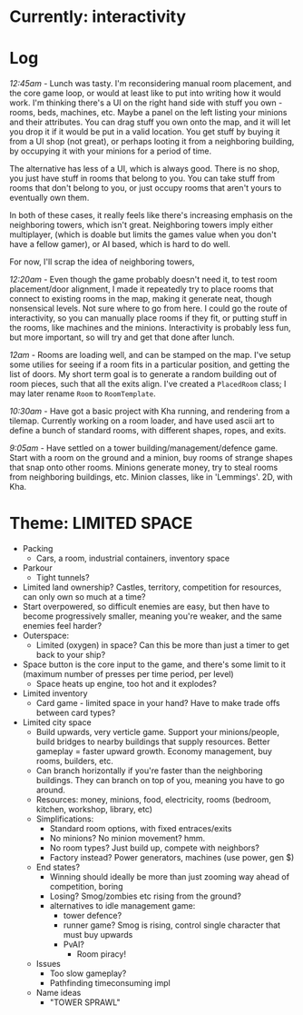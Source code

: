 # Currently: interactivity

# Log
*12:45am* - Lunch was tasty. I'm reconsidering manual room placement, and the core game loop, or would at least like to put into writing how it would work. I'm thinking there's a UI on the right hand side with stuff you own - rooms, beds, machines, etc. Maybe a panel on the left listing your minions and their attributes. You can drag stuff you own onto the map, and it will let you drop it if it would be put in a valid location. You get stuff by buying it from a UI shop (not great), or perhaps looting it from a neighboring building, by occupying it with your minions for a period of time.

The alternative has less of a UI, which is always good. There is no shop, you just have stuff in rooms that belong to you. You can take stuff from rooms that don't belong to you, or just occupy rooms that aren't yours to eventually own them.

In both of these cases, it really feels like there's increasing emphasis on the neighboring towers, which isn't great. Neighboring towers imply either multiplayer, (which is doable but limits the games value when you don't have a fellow gamer), or AI based, which is hard to do well.

For now, I'll scrap the idea of neighboring towers, 

*12:20am* - Even though the game probably doesn't need it, to test room placement/door alignment, I made it repeatedly try to place rooms that connect to existing rooms in the map, making it generate neat, though nonsensical levels. Not sure where to go from here. I could go the route of interactivity, so you can manually place rooms if they fit, or putting stuff in the rooms, like machines and the minions. Interactivity is probably less fun, but more important, so will try and get that done after lunch.

*12am* - Rooms are loading well, and can be stamped on the map. I've setup some utilies for seeing if a room fits in a particular position, and getting the list of doors. My short term goal is to generate a random building out of room pieces, such that all the exits align. I've created a `PlacedRoom` class; I may later rename `Room` to `RoomTemplate`.

*10:30am* - Have got a basic project with Kha running, and rendering from a tilemap. Currently working on a room loader, and have used ascii art to define a bunch of standard rooms, with different shapes, ropes, and exits.

*9:05am* - Have settled on a tower building/management/defence game. Start with a room on the ground and a minion, buy rooms of strange shapes that snap onto other rooms. Minions generate money, try to steal rooms from neighboring buildings, etc. Minion classes, like in 'Lemmings'. 2D, with Kha.

# Theme: LIMITED SPACE

- Packing
    - Cars, a room, industrial containers, inventory space
- Parkour
    - Tight tunnels?
- Limited land ownership? Castles, territory, competition for resources, can only own so much at a time?
- Start overpowered, so difficult enemies are easy, but then have to become progressively smaller, meaning you're weaker, and the same enemies feel harder?
- Outerspace:
    - Limited (oxygen) in space? Can this be more than just a timer to get back to your ship?
- Space button is the core input to the game, and there's some limit to it (maximum number of presses per time period, per level)
    - Space heats up engine, too hot and it explodes?
- Limited inventory
    - Card game - limited space in your hand? Have to make trade offs between card types?
- Limited city space
    - Build upwards, very verticle game. Support your minions/people, build bridges to nearby buildings that supply resources. Better gameplay = faster upward growth. Economy management, buy rooms, builders, etc.
    - Can branch horizontally if you're faster than the neighboring buildings. They can branch on top of you, meaning you have to go around.
    - Resources: money, minions, food, electricity, rooms (bedroom, kitchen, workshop, library, etc)
    - Simplifications:
        - Standard room options, with fixed entraces/exits
        - No minions? No minion movement? hmm.
        - No room types? Just build up, compete with neighbors?
        - Factory instead? Power generators, machines (use power, gen $)
    - End states?
        - Winning should ideally be more than just zooming way ahead of competition, boring
        - Losing? Smog/zombies etc rising from the ground?
        - alternatives to idle management game:
            - tower defence?
            - runner game? Smog is rising, control single character that must buy upwards
            - PvAI?
                - Room piracy!
    - Issues
        - Too slow gameplay?
        - Pathfinding timeconsuming impl
    - Name ideas
        - "TOWER SPRAWL"